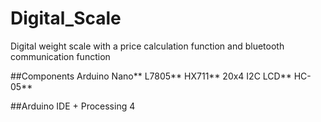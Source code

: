 # Digital_Scale

Digital weight scale with a price calculation function and bluetooth communication function

##Components
Arduino Nano**
L7805**
HX711**
20x4 I2C LCD**
HC-05**


##Arduino IDE + Processing 4

